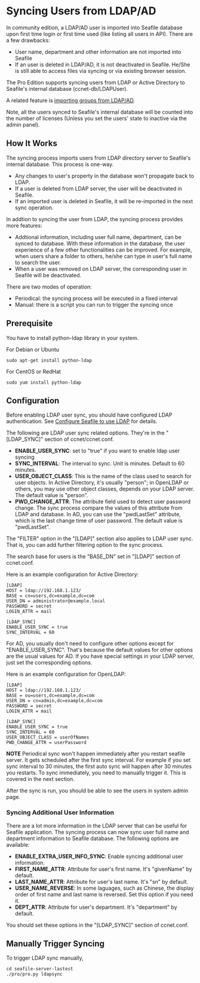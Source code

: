 # Syncing Users from LDAP/AD

In community edition, a LDAP/AD user is imported into Seafile database upon first time login or first time used (like listing all users in API). There are a few drawbacks:

* User name, department and other information are not imported into Seafile
* If an user is deleted in LDAP/AD, it is not deactivated in Seafile. He/She is still able to access files via syncing or via existing browser session.

The Pro Edition supports syncing users from LDAP or Active Directory to Seafile's internal database (ccnet-db/LDAPUser).

A related feature is [importing groups from LDAP/AD](ladp_group_sync.md).

Note, all the users synced to Seafile's internal database will be counted into the number of licenses (Unless you set the users' state to inactive via the admin panel).

## How It Works

The syncing process imports users from LDAP directory server to Seafile's internal database. This process is one-way.

* Any changes to user's property in the database won't propagate back to LDAP.
* If a user is deleted from LDAP server, the user will be deactivated in Seafile.
* If an imported user is deleted in Seafile, it will be re-imported in the next sync operation.

In addtion to syncing the user from LDAP, the syncing process provides more features:

* Addtional information, including user full name, department, can be synced to database. With these information in the database, the user experience of a few other functionalities can be improved. For example, when users share a folder to others, he/she can type in user's full name to search the user.
* When a user was removed on LDAP server, the corresponding user in Seafile will be deactivated.

There are two modes of operation:

* Periodical: the syncing process will be executed in a fixed interval
* Manual: there is a script you can run to trigger the syncing once

## Prerequisite

You have to install python-ldap library in your system.

For Debian or Ubuntu

```
sudo apt-get install python-ldap
```

For CentOS or RedHat

```
sudo yum install python-ldap
```

## Configuration

Before enabling LDAP user sync, you should have configured LDAP authentication. See [Configure Seafile to use LDAP](using_ldap.md) for details.

The following are LDAP user sync related options. They're in the "[LDAP_SYNC]" section of ccnet/ccnet.conf.

* **ENABLE_USER_SYNC**: set to "true" if you want to enable ldap user syncing
* **SYNC_INTERVAL**: The interval to sync. Unit is minutes. Default to 60 minutes.
* **USER_OBJECT_CLASS**: This is the name of the class used to search for user objects. In Active Directory, it's usually "person"; in OpenLDAP or others, you may use other object classes, depends on your LDAP server. The default value is "person".
* **PWD_CHANGE_ATTR**: The attribute field used to detect user password change. The sync process compare the values of this attribute from LDAP and database. In AD, you can use the "pwdLastSet" attribute, which is the last change time of user password. The default value is "pwdLastSet".

The "FILTER" option in the "[LDAP]" section also applies to LDAP user sync. That is, you can add further filtering option to the sync process.

The search base for users is the "BASE_DN" set in "[LDAP]" section of ccnet.conf. 

Here is an example configuration for Active Directory:

```
[LDAP]
HOST = ldap://192.168.1.123/
BASE = cn=users,dc=example,dc=com
USER_DN = administrator@example.local
PASSWORD = secret
LOGIN_ATTR = mail

[LDAP_SYNC]
ENABLE_USER_SYNC = true
SYNC_INTERVAL = 60
```

For AD, you usually don't need to configure other options except for "ENABLE_USER_SYNC". That's because the default values for other options are the usual values for AD. If you have special settings in your LDAP server, just set the corresponding options.

Here is an example configuration for OpenLDAP:

```
[LDAP]
HOST = ldap://192.168.1.123/
BASE = ou=users,dc=example,dc=com
USER_DN = cn=admin,dc=example,dc=com
PASSWORD = secret
LOGIN_ATTR = mail

[LDAP_SYNC]
ENABLE_USER_SYNC = true
SYNC_INTERVAL = 60
USER_OBJECT_CLASS = userOfNames
PWD_CHANGE_ATTR = userPassword
```

**NOTE** Periodical sync won't happen immediately after you restart seafile server. It gets scheduled after the first sync interval. For example if you set sync interval to 30 minutes, the first auto sync will happen after 30 minutes you restarts. To sync immediately, you need to manually trigger it. This is covered in the next section.

After the sync is run, you should be able to see the users in system admin page.

### Syncing Additional User Information

There are a lot more information in the LDAP server that can be useful for Seafile application. The syncing process can now sync user full name and department information to Seafile database. The following options are available:

* **ENABLE_EXTRA_USER_INFO_SYNC**: Enable syncing additional user information.
* **FIRST_NAME_ATTR**: Attribute for user's first name. It's "givenName" by default.
* **LAST_NAME_ATTR**: Attribute for user's last name. It's "sn" by default.
* **USER_NAME_REVERSE**: In some laguages, such as Chinese, the display order of first name and last name is reversed. Set this option if you need it.
* **DEPT_ATTR**: Attribute for user's department. It's "department" by default.

You should set these options in the "[LDAP_SYNC]" section of ccnet.conf.

## Manually Trigger Syncing

To trigger LDAP sync manually,

```
cd seafile-server-lastest
./pro/pro.py ldapsync
```

